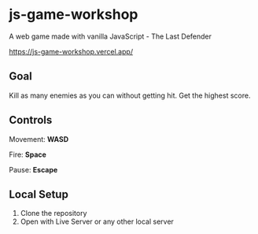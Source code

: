 # js-game-workshop
A web game made with vanilla JavaScript - The Last Defender

https://js-game-workshop.vercel.app/

**Goal**
---
Kill as many enemies as you can without getting hit.
Get the highest score.

**Controls**
---


Movement: **WASD**

Fire: **Space**

Pause: **Escape**

Local Setup
---
1. Clone the repository
2. Open with Live Server or any other local server
